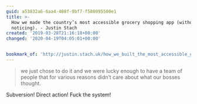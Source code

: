 ```yaml
---
guid: a53832a6-6aa4-408f-9bf7-f580095500e1
title: >-
  How we made the country’s most accessible grocery shopping app (without anyone
  noticing). - Justin Stach
created: '2019-03-28T21:16:18+00:00'
changed: '2020-04-19T04:05:01+00:00'


bookmark_of: 'http://justin.stach.uk/how_we_built_the_most_accessible_grocery_app'
---
```


> we just chose to do it and we were lucky enough to have a team of people that for various reasons didn’t care about what our bosses thought.

Subversion! Direct action! Fuck the system! 
